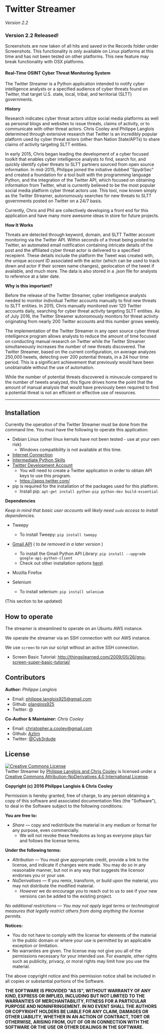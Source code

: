 Twitter Streamer
================
_Version 2.2_

### Version 2.2 Released!

Screenshots are now taken of all hits and saved in the Records folder under Screenshots. 
This functionality is only available on Linux platforms at this time and has not been tested on other platforms. 
This new feature may break functionality with OSX platforms. 



#### Real-Time OSINT Cyber Threat Monitoring System
The Twitter Streamer is a Python application intended to notify cyber intelligence analysts or a specified audience of cyber threats found on Twitter, that target U.S. state, local, tribal, and territorial (SLTT) governments.


**History**

Research indicates cyber threat actors utilize social media platforms as well as personal blogs and websites to issue threats, claims of activity, or to communicate with other threat actors. Chris Cooley and Philippe Langlois determined through extensive research that Twitter is an incredibly popular platform used by cyber threat actors (other than Nation State/APTs) to share claims of activity targeting SLTT entities.

In early 2015, Chris began leading the development of a cyber focused toolkit that enables cyber intelligence analysts to find, search for, and quickly identify cyber threats to SLTT partners sourced from open source information. In mid-2015, Philippe joined the initiative dubbed "SpydrSec" and created a foundation for a tool built with the programming language Python, and the integration of the Twitter API, which focused on obtaining information from Twitter, what is currently believed to be the most popular social media platform cyber threat actors use. This tool, now known simply as the Twitter Streamer, autonomously searches for new threats to SLTT governments posted on Twitter on a 24/7 basis. 

Currently, Chris and Phil are collectively developing a front end for this application and have many more awesome ideas in store for future projects.


**How It Works**

Threats are detected through keyword, domain, and SLTT Twitter account monitoring via the Twitter API. Within seconds of a threat being posted to Twitter, an automated email notification containing intricate details of the post and the affiliated cyber threat actor is delivered to a specified recepient. These details include the platform the Tweet was created with, the unique account ID associated with the actor (which can be used to track down and actor if their screen name changes), geolocation of the tweet if available, and much more. The data is also stored in a .json file for analysts to reference at a later date.


**Why is this important?**

Before the release of the Twitter Streamer, cyber intelligence analysts needed to monitor individual Twitter accounts manually to find new threats to SLTT entities. In 2015, Chris manually monitored over 120 Twitter accounts daily, searching for cyber threat activity targeting SLTT entities. As of July 2016, the Twitter Streamer autonomously monitors for threat activity originating from nearly 200 Twitter accounts and this number grows weekly.
 
The implementation of the Twitter Streamer in any open source cyber threat intelligence program allows analysts to reduce the amount of time focused on conducting manual research on Twitter while the Twitter Streamer simultaneously increases the number of new threats discovered. The Twitter Streamer, based on the current configuration, on average analyzes 250,000 tweets, detecting over 200 potential threats, in a 24 hour time period. This is a significant achievement that previously would have been unobtainable without the use of automation.
 
While the number of potential threats discovered is minuscule compared to the number of tweets analyzed, this figure drives home the point that the amount of manual analysis that would have previously been required to find a potential threat is not an efficient or effective use of resources.
    
---

## Installation
Currently the operation of the Twitter Streamer must be done from the command line.
You must have the following to operate this application:

* Debian Linux (other linux kernals have not been tested - use at your own risk)
     * Windows compatibility is not available at this time. 
* [Internet Connection](http://www.speedtest.net/)
* [Intermediate Python Skills](https://www.codecademy.com/learn/python)
* [Twitter Development Account](https://dev.twitter.com/)
	* You will need to create a Twitter application in order to obtain API keys to use this program. 
	* https://apps.twitter.com/
* pip is required for the installation of the packages used for this platform. 
    * Install pip: `apt-get install python-pip python-dev build-essential`

**Dependencies**

_Keep in mind that basic user accounts will likely need `sudo` access to install dependencies._

* Tweepy
    * To install Tweepy:
    `pip install tweepy`
* [Gmail API](https://developers.google.com/gmail/api/quickstart/python) ( _to be removed in a later version_ )
     * To install the Gmail Python API Library:
     `pip install --upgrade google-api-python-client`
     * Check out other installation options [here](https://developers.google.com/api-client-library/python/start/installation)\
* Mozilla Firefox

* Selenium
    * To install selenium:
    `pip install selenium`


(This section to be updated)

## How to operate

The streamer is streamlined to operate on an Ubuntu AWS instance.

We operate the streamer via an SSH connection with our AWS instance. 

We use `screen` to run our script without an active SSH connection. 

* Screen Basic Tutorial: http://thingsilearned.com/2009/05/26/gnu-screen-super-basic-tutorial/

## Contributors

**Author:** _Philippe Langlois_

* Email: philippe.langlois925@gmail.com
* Github: [planglois925](https://github.com/planglois925)
* Twitter: @

**Co-Author & Maintainer:** _Chris Cooley_

* Email: christopher.a.cooley@gmail.com
* Github: [Azlirn](https://github.com/Azlirn)
* Twitter: [@Cyb3rdude](https://twitter.com/cyb3rdude)

## License
<a rel="license" href="http://creativecommons.org/licenses/by-nd/4.0/"><img alt="Creative Commons License" style="border-width:0" src="https://i.creativecommons.org/l/by-nd/4.0/88x31.png" /></a><br /><span xmlns:dct="http://purl.org/dc/terms/" property="dct:title">Twitter Streamer</span> by <a xmlns:cc="http://creativecommons.org/ns#" href="https://github.com/Azlirn/Twitter-Streamer" property="cc:attributionName" rel="cc:attributionURL">Philippe Langlois and Chris Cooley</a> is licensed under a <a rel="license" href="http://creativecommons.org/licenses/by-nd/4.0/">Creative Commons Attribution-NoDerivatives 4.0 International License</a>.

**Copyright (c) 2016 Philippe Langlois & Chris Cooley**

Permission is hereby granted, free of charge, to any person obtaining a copy of this software and associated documentation files (the "Software"), to deal in the Software subject to the following conditions:

**You are free to:**

* _Share_ — copy and redistribute the material in any medium or format for any purpose, even commercially.
    * We will not revoke these freedoms as long as everyone plays fair and follows the license terms.

**Under the following terms:**

* _Attribution_ — You must give appropriate credit, provide a link to the license, and indicate if changes were made. You may do so in any reasonable manner, but not in any way that suggests the licensor endorses you or your use.
* _NoDerivatives_ — If you remix, transform, or build upon the material, you may not distribute the modified material.
    * _However_ we do encourage you to reach out to us to see if your new versions can be added to the existing project.
    
_No additional restrictions — You may not apply legal terms or technological measures that legally restrict others from doing anything the license permits._

**Notices:**

* You do not have to comply with the license for elements of the material in the public domain or where your use is permitted by an applicable exception or limitation.
* No warranties are given. The license may not give you all of the permissions necessary for your intended use. For example, other rights such as publicity, privacy, or moral rights may limit how you use the material.

The above copyright notice and this permission notice shall be included in all copies or substantial portions of the Software.

**THE SOFTWARE IS PROVIDED "AS IS", WITHOUT WARRANTY OF ANY KIND, EXPRESS OR IMPLIED, INCLUDING BUT NOT LIMITED TO THE WARRANTIES OF MERCHANTABILITY, FITNESS FOR A PARTICULAR PURPOSE AND NONINFRINGEMENT. IN NO EVENT SHALL THE AUTHORS OR COPYRIGHT HOLDERS BE LIABLE FOR ANY CLAIM, DAMAGES OR OTHER LIABILITY, WHETHER IN AN ACTION OF CONTRACT, TORT OR OTHERWISE, ARISING FROM, OUT OF OR IN CONNECTION WITH THE SOFTWARE OR THE USE OR OTHER DEALINGS IN THE SOFTWARE.**
